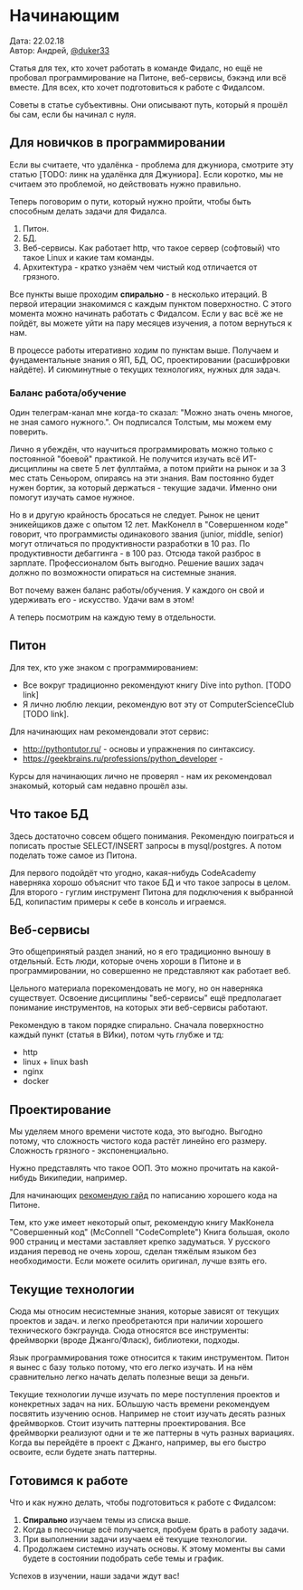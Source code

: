 # Начинающим

Дата: 22.02.18 <br>
Автор: Андрей, [@duker33](https://t.me/duker33)

Статья для тех, кто хочет работать в команде Фидалс,
но ещё не пробовал программирование на Питоне, веб-сервисы, бэкэнд или всё вместе.
Для всех, кто хочет подготовиться к работе с Фидалсом.

Советы в статье субъективны. Они описывают путь,
который я прошёл бы сам, если бы начинал с нуля.

## Для новичков в программировании
Если вы считаете, что удалёнка - проблема для джуниора,
смотрите эту статью [TODO: линк на удалёнка для Джуниора].
Если коротко, мы не считаем это проблемой, но действовать нужно правильно.

Теперь поговорим о пути, который нужно пройти,
чтобы быть способным делать задачи для Фидалса.

1. Питон.
1. БД.
1. Веб-сервисы. Как работает http,
что такое сервер (софтовый) что такое Linux и какие там команды.
1. Архитектура - кратко узнаём чем чистый код отличается от грязного.

Все пункты выше проходим **спирально** - в несколько итераций.
В первой итерации знакомимся с каждым пунктом поверхностно.
С этого момента можно начинать работать с Фидалсом.
Если у вас всё же не пойдёт, вы можете уйти на пару месяцев изучения, а потом вернуться к нам.

В процессе работы итеративно ходим по пунктам выше.
Получаем и фундаментальные знания о ЯП, БД, ОС, проектировании (расшифровки найдёте).
И сиюминутные о текущих технологиях, нужных для задач.


### Баланс работа/обучение
Один телеграм-канал мне когда-то сказал:
"Можно знать очень многое, не зная самого нужного.".
Он подписался Толстым, мы можем ему поверить.

Лично я убеждён, что научиться программировать можно 
только с постоянной "боевой" практикой.
Не получится изучать всё ИТ-дисциплины на свете 5 лет фуллтайма,
а потом прийти на рынок и за 3 мес стать Сеньором, опираясь на эти знания.
Вам постоянно будет нужен бортик, за который держаться - текущие задачи.
Именно они помогут изучать самое нужное.

Но в и другую крайность бросаться не следует.
Рынок не ценит эникейщиков даже с опытом 12 лет.
МакКонелл в "Совершенном коде" говорит, что программисты одинакового звания
(junior, middle, senior) могут отличаться по продуктивности разработки в 10 раз.
По продуктивности дебаггинга - в 100 раз.
Отсюда такой разброс в зарплате. Профессионалом быть выгодно.
Решение ваших задач должно по возможности опираться на системные знания.

Вот почему важен баланс работы/обучения.
У каждого он свой и удерживать его - искусство.
Удачи вам в этом!

А теперь посмотрим на каждую тему в отдельности.

## Питон

Для тех, кто уже знаком с программированием:<br>
- Все вокруг традиционно рекомендуют книгу Dive into python. [TODO link]<br>
- Я лично люблю лекции, рекомендую вот эту от ComputerScienceClub [TODO link].

Для начинающих нам рекомендовали этот сервис:<br>
- http://pythontutor.ru/ - основы и упражнения по синтаксису. 
- https://geekbrains.ru/professions/python_developer - 

Курсы для начинающих лично не проверял - нам их рекомендовал знакомый, 
который сам недавно прошёл азы.

## Что такое БД
Здесь достаточно совсем общего понимания.
Рекомендую поиграться и пописать простые SELECT/INSERT запросы
в mysql/postgres.
А потом поделать тоже самое из Питона.

Для первого подойдёт что угодно, какая-нибудь CodeAcademy наверняка
хорошо объяснит что такое БД и что такое запросы в целом.
Для второго - гуглим инструмент Питона для подключения к выбранной БД, 
копипастим примеры к себе в консоль и играемся.


## Веб-сервисы
Это общепринятый раздел знаний, но я его традиционно выношу в отдельный.
Есть люди, которые очень хороши в Питоне и в программировании,
но совершенно не представляют как работает веб.

Цельного материала порекомендовать не могу, но он наверняка существует.
Освоение дисциплины "веб-сервисы" ещё предполагает понимание инструментов,
на которых эти веб-сервисы работают.

Рекомендую в таком порядке спирально.
Сначала поверхностно каждый пункт (статья в ВИки), потом чуть глубже и тд:

- http
- linux + linux bash
- nginx
- docker


## Проектирование
Мы уделяем много времени чистоте кода, это выгодно.
Выгодно потому, что сложность чистого кода растёт линейно его размеру.
Сложность грязного - экспоненциально.

Нужно представлять что такое ООП.
Это можно прочитать на какой-нибудь Википедии, например.

Для начинающих [рекомендую гайд](http://docs.python-guide.org/en/latest/#writing-great-python-code)
по написанию хорошего кода на Питоне. 

Тем, кто уже имеет некоторый опыт,
рекомендую книгу МакКонела "Совершенный код" (McConnell "CodeComplete")
Книга большая, около 900 страниц и местами заставляет крепко задуматься.
У русского издания перевод не очень хорош, сделан тяжёлым языком без необходимости.
Если можете осилить оригинал, лучше взять его. 


## Текущие технологии
Сюда мы относим несистемные знания, которые зависят от текущих проектов и задач.
и легко преобретаются при наличии хорошего технического бэкграунда.
Сюда относятся все инструменты: фреймворки (вроде Джанго/Фласк), библиотеки, подходы.

Язык программирования тоже относится к таким инструментом.
Питон я вынес с базу только потому, что его легко изучать.
И на нём сравнительно легко начать делать полезные вещи за деньги.  

Текущие технологии лучше изучать по мере поступления проектов и конекретных задач на них.
БОльшую часть времени рекомендуем посвятить изучению основ.
Например не стоит изучать десять разных фреймворков.
Стоит изучить паттерны проектирования.
Все фреймворки реализуют одни и те же паттерны в чуть разных вариациях.
Когда вы перейдёте в проект с Джанго, например, вы его быстро освоите, если будете знать паттерны.


## Готовимся к работе
Что и как нужно делать, чтобы подготовиться к работе с Фидалсом:

1. **Спирально** изучаем темы из списка выше.
1. Когда в песочнице всё получается, пробуем брать в работу задачи.
1. При выполнении задачи изучаем её текущие технологии.
1. Продолжаем системно изучать основы.
К этому моменты вы сами будете в состоянии подобрать себе темы и график.

Успехов в изучении, наши задачи ждут вас!
